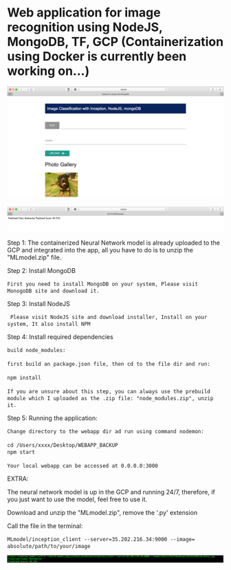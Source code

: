 #  Web application for image recognition using NodeJS, MongoDB, TF, GCP (Containerization using Docker is currently been working on...)


![alt text](https://github.com/sunsuntianyi/webapp/blob/master/demo1.png)

![alt text](https://github.com/sunsuntianyi/webapp/blob/master/demo2.png)


Step 1: The containerized Neural Network model is already uploaded to the GCP and integrated into the app, all you have to do is to unzip the "MLmodel.zip" file. 


Step 2: Install MongoDB 

    First you need to install MongoDB on your system, Please visit MonogoDB site and download it.


Step 3: Install NodeJS 
 
     Please visit NodeJS site and download installer, Install on your system, It also install NPM


Step 4: Install required dependencies

    build node_modules:

    first build an package.json file, then cd to the file dir and run:
    
    npm install     
    
    If you are unsure about this step, you can always use the prebuild module which I uploaded as the .zip file: "node_modules.zip", unzip it.

Step 5: Running the application:

    Change directory to the webapp dir ad run using command nodemon:
    
    cd /Users/xxxx/Desktop/WEBAPP_BACKUP
    npm start
    
    Your local webapp can be accessed at 0.0.0.0:3000
    
    
EXTRA:

The neural network model is up in the GCP and running 24/7, therefore, if you just want to use the model, feel free to use it.

Download and unzip the "MLmodel.zip", remove the '.py' extension

Call the file in the terminal:

    MLmodel/inception_client --server=35.202.216.34:9000 --image= absolute/path/to/your/image
    
![alt text](https://github.com/sunsuntianyi/webapp/blob/master/demo3.png)
